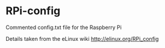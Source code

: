 RPi-config
==========

Commented config.txt file for the Raspberry Pi

Details taken from the eLinux wiki
http://elinux.org/RPi_config
